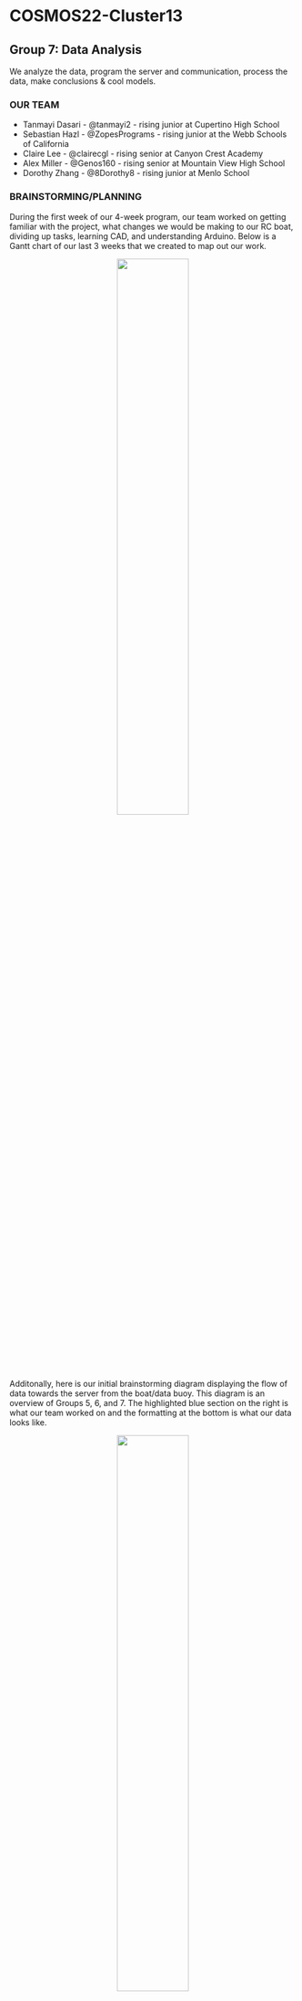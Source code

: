 # COSMOS22-Cluster13

## Group 7: Data Analysis
We analyze the data, program the server and communication, process the data, make conclusions & cool models.

### OUR TEAM
* Tanmayi Dasari - @tanmayi2 - rising junior at Cupertino High School
* Sebastian Hazl - @ZopesPrograms - rising junior at the Webb Schools of California 
* Claire Lee - @clairecgl - rising senior at Canyon Crest Academy 
* Alex Miller - @Genos160 - rising senior at Mountain View High School
* Dorothy Zhang - @8Dorothy8 - rising junior at Menlo School

### BRAINSTORMING/PLANNING
During the first week of our 4-week program, our team worked on getting familiar with the project, what changes we would be making to our RC boat, dividing up tasks, learning CAD, and understanding Arduino. Below is a Gantt chart of our last 3 weeks that we created to map out our work. 

<p align="center">
<img src="https://user-images.githubusercontent.com/69954364/182426163-c05a0b1f-ace4-4735-a91f-ec857aa3c06a.png" width="50%"  />
</p>

Additonally, here is our initial brainstorming diagram displaying the flow of data towards the server from the boat/data buoy. This diagram is an overview of Groups 5, 6, and 7. The highlighted blue section on the right is what our team worked on and the formatting at the bottom is what our data looks like.

<p align="center">
<img src="https://user-images.githubusercontent.com/69954364/182431420-dfefae5f-bd22-47db-9a69-b4e65ec98f1d.jpg" width="50%"  />
</p>

### WEEK 2
During the second week, Group 7 learned about database structure using SQLite and created a database to store sensor, GPS, and timestamp data. We also decided on using serial with Group 6 to transfer the data. Sebastian started working on transferring the data from serial to the database using Python. Dorothy and Tanmayi decided on Plotly Dash as the library for the dashboard and planned out the layout of the dashboard. Claire and Alex started to learn Python to create models and Claire delved into exploratory data analysis and started learning about K-means clustering, linear regression, and goodness of fit for our data analysis. Meanwhile, Alex set up the server with the Linux OS.

<img align = "left" src="https://user-images.githubusercontent.com/69954364/182485000-e2959fa7-6cc1-4af6-9022-d39418299fca.png" width="58%" style="margin:20px 0px"/>
<img align = "right" src="https://user-images.githubusercontent.com/69954364/182659949-eea206db-a29f-4eb1-8e14-8611bc46806f.jpeg" width="38%" />

$~$

### WEEK 3

We worked on OLS and ANOVA models for data analysis, as well as continuing work on the dashboard. We completed dashboard plot code and tested the live updates on dashboard. Finally, we CADed the radio-to-stand connector of LoRa and server, an esp32 protective box, and LoRa reciever case. On Friday, we went to the Miramar Lake for the final test of our roboboat. We got to see data send to our dashboard and update on refresh!

<p align="center">
  <img src="https://user-images.githubusercontent.com/69954364/182473304-3c8fe707-18ca-4bba-8e96-e721b1e15979.jpg" width="49%"  />
  <img src="https://user-images.githubusercontent.com/69954364/182474054-214cc68a-ca6b-4b52-8d15-42015d050fe6.jpeg" width="49%"  />
</p>
<p align="center">
  <img align="top" src="https://user-images.githubusercontent.com/69954364/182469746-49c51d90-2528-4192-bcd1-7e65fad7d31a.jpeg" width="45%" />
  <img align="top" src="https://user-images.githubusercontent.com/69954364/182478764-6995362e-a6c3-4817-ac1d-281dff6e10d7.jpeg" width="45%" />
</p>
